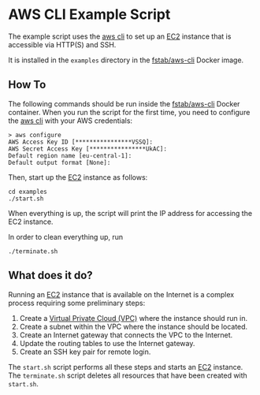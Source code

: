 AWS CLI Example Script
======================

The example script uses the [aws cli](http://aws.amazon.com/cli) to set up an
[EC2](http://aws.amazon.com/ec2) instance that is accessible via HTTP(S) and SSH.

It is installed in the `examples` directory in the [fstab/aws-cli](https://github.com/fstab/docker-aws-cli) Docker image.

How To
------

The following commands should be run inside the [fstab/aws-cli](https://github.com/fstab/docker-aws-cli) Docker container.
When you run the script for the first time, you need to configure the [aws cli](http://aws.amazon.com/cli) with your AWS credentials:

    > aws configure 
    AWS Access Key ID [****************VSSQ]: 
    AWS Secret Access Key [****************UkAC]: 
    Default region name [eu-central-1]: 
    Default output format [None]: 

Then, start up the [EC2](http://aws.amazon.com/ec2) instance as follows:

    cd examples
    ./start.sh

When everything is up, the script will print the IP address for accessing the EC2 instance.

In order to clean everything up, run

    ./terminate.sh

What does it do?
----------------

Running an [EC2](http://aws.amazon.com/ec2) instance that is available on the Internet is a complex process requiring some preliminary steps:

  1. Create a [Virtual Private Cloud (VPC)](http://aws.amazon.com/vpc) where the instance should run in.
  2. Create a subnet within the VPC where the instance should be located.
  3. Create an Internet gateway that connects the VPC to the Internet.
  4. Update the routing tables to use the Internet gateway.
  5. Create an SSH key pair for remote login.

The `start.sh` script performs all these steps and starts an [EC2](http://aws.amazon.com/ec2) instance. The `terminate.sh` script deletes all resources that have been created with `start.sh`.
